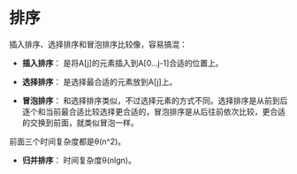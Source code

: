 ﻿
# 排序

插入排序、选择排序和冒泡排序比较像，容易搞混：

* **插入排序**： 是将A[j]的元素插入到A[0...j-1]合适的位置上。

* **选择排序**： 是选择最合适的元素放到A[j]上。

* **冒泡排序**： 和选择排序类似，不过选择元素的方式不同。选择排序是从前到后逐个和当前最合适比较选择更合适的，冒泡排序是从后往前依次比较，更合适的交换到前面，就类似冒泡一样。

前面三个时间复杂度都是θ(n^2)。

* **归并排序**： 时间复杂度θ(nlgn)。


